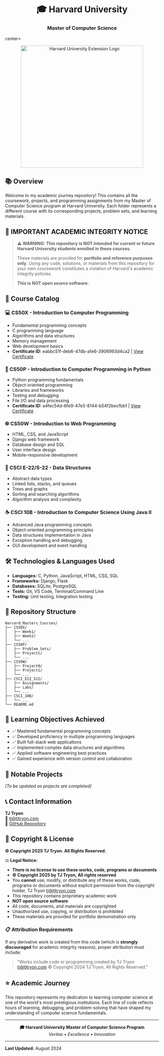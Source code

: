 <p><center><h1>🎓 Harvard University</h1></center>
<center><h3>Master of Computer Science</h3></center>center><p>

<div align="center">

<img src="https://extension.harvard.edu/wp-content/uploads/sites/8/2020/08/image-10.png" width="400" alt="Harvard University Extension Logo">

</div>

## 📚 Overview

Welcome to my academic journey repository! This contains all the coursework, projects, and programming assignments from my Master of Computer Science program at Harvard University. Each folder represents a different course with its corresponding projects, problem sets, and learning materials.

## 🚨 **IMPORTANT ACADEMIC INTEGRITY NOTICE**

> **⚠️ WARNING: This repository is NOT intended for current or future Harvard University students enrolled in these courses.**
>
> These materials are provided for **portfolio and reference purposes only**. Using any code, solutions, or materials from this repository for your own coursework constitutes a violation of Harvard's academic integrity policies.
>
> **This is NOT open source software.**

## 📖 Course Catalog

### 💻 **CS50X - Introduction to Computer Programming**
- Fundamental programming concepts
- C programming language
- Algorithms and data structures
- Memory management
- Web development basics
- **Certificate ID:** eabbc51f-deb6-47db-a1e6-3906993d4ca2 | [View Certificate](https://certificates.cs50.io/eabbc51f-deb6-47db-a1e6-3906993d4ca2.png)

### 🐍 **CS50P - Introduction to Computer Programming in Python**
- Python programming fundamentals
- Object-oriented programming
- Libraries and frameworks
- Testing and debugging
- File I/O and data processing
- **Certificate ID:** a4fec54d-6fe9-47e5-8144-b54f2becfbb1 | [View Certificate](https://certificates.cs50.io/a4fec54d-6fe9-47e5-8144-b54f2becfbb1.png)

### 🌐 **CS50W - Introduction to Web Programming**
- HTML, CSS, and JavaScript
- Django web framework
- Database design and SQL
- User interface design
- Mobile-responsive development

### 🔢 **CSCI E-22/S-22 - Data Structures**
- Abstract data types
- Linked lists, stacks, and queues
- Trees and graphs
- Sorting and searching algorithms
- Algorithm analysis and complexity

### ☕ **CSCI 10B - Introduction to Computer Science Using Java II**
- Advanced Java programming concepts
- Object-oriented programming principles
- Data structures implementation in Java
- Exception handling and debugging
- GUI development and event handling

## 🛠️ Technologies & Languages Used

- **Languages:** C, Python, JavaScript, HTML, CSS, SQL
- **Frameworks:** Django, Flask
- **Databases:** SQLite, PostgreSQL
- **Tools:** Git, VS Code, Terminal/Command Line
- **Testing:** Unit testing, Integration testing

## 📁 Repository Structure

```
Harvard_Masters_Courses/
├── CS50X/
│   ├── Week1/
│   ├── Week2/
│   └── ...
├── CS50P/
│   ├── Problem_Sets/
│   ├── Projects/
│   └── ...
├── CS50W/
│   ├── Project0/
│   ├── Project1/
│   └── ...
├── CSCI_E22_S22/
│   ├── Assignments/
│   ├── Labs/
│   └── ...
├── CSCI_10B/
│   └── ...
└── README.md
```

## 🎯 Learning Objectives Achieved

- ✅ Mastered fundamental programming concepts
- ✅ Developed proficiency in multiple programming languages
- ✅ Built full-stack web applications
- ✅ Implemented complex data structures and algorithms
- ✅ Applied software engineering best practices
- ✅ Gained experience with version control and collaboration

## 🚀 Notable Projects

*[To be updated as projects are completed]*

## 📞 Contact Information

**TJ Tryon**  
📧 tj@tjtryon.com  
🔗 [GitHub Repository](https://github.com/tjtryon/Harvard_Masters_Courses.git)

## 📜 Copyright & License

**© Copyright 2025 TJ Tryon. All Rights Reserved.**

⚖️ **Legal Notice:**
- **There is no license to use these works, code, programs or documents**
- **© Copyright 2025 by TJ Tryon, All rights reserved**
- You **cannot** use, modify, or distribute any of these works, code, programs or documents without explicit permission from the copyright holder, TJ Tryon tj@tjtryon.com
- This repository contains proprietary academic work
- **NOT open source software**
- All code, documents, and materials are copyrighted
- Unauthorized use, copying, or distribution is prohibited
- These materials are provided for portfolio demonstration only

### 📋 Attribution Requirements

If any derivative work is created from this code (which is **strongly discouraged** for academic integrity reasons), proper attribution must include:

> "Works include code or programming created by TJ Tryon tj@tjtryon.com © Copyright 2024 TJ Tryon, All Rights Reserved."

## ⭐ Academic Journey

This repository represents my dedication to learning computer science at one of the world's most prestigious institutions. Each line of code reflects hours of learning, debugging, and problem-solving that have shaped my understanding of computer science fundamentals.

---

<div align="center">
  <strong>🎓 Harvard University Master of Computer Science Program</strong><br>
  <em>Veritas • Excellence • Innovation</em>
</div>

---

**Last Updated:** August 2024
